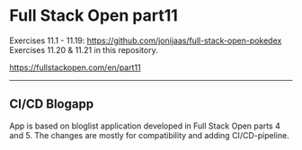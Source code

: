 # Full Stack Open part11

Exercises 11.1 - 11.19: https://github.com/jonijaas/full-stack-open-pokedex  
Exercises 11.20 & 11.21 in this repository.  

https://fullstackopen.com/en/part11

---

## CI/CD Blogapp
App is based on bloglist application developed in Full Stack Open parts 4 and 5. The changes are mostly for compatibility and adding CI/CD-pipeline.

